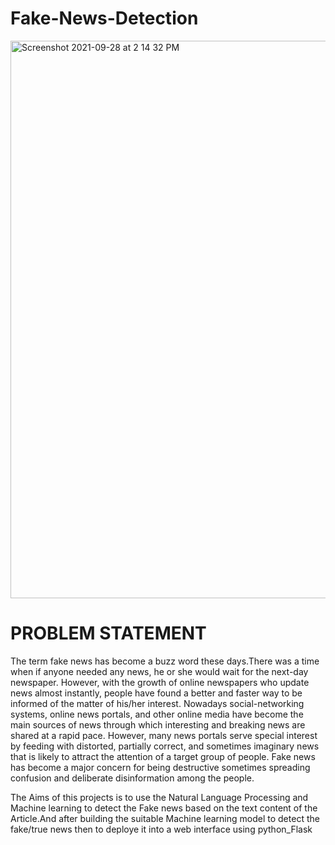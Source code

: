 # Fake-News-Detection

<img width="892" alt="Screenshot 2021-09-28 at 2 14 32 PM" src="https://user-images.githubusercontent.com/63378154/135054925-5a82e873-08ed-47ad-85fe-c29d10a55b13.png">


# PROBLEM STATEMENT

The term fake news has become a buzz word these days.There was a time when if anyone needed any news, he or she would wait for the next-day newspaper. However, with the growth of online newspapers who update news almost instantly, people have found a better and faster way to be informed of the matter of his/her interest. Nowadays social-networking systems, online news portals, and other online media have become the main sources of news through which interesting and breaking news are shared at a rapid pace. However, many news portals serve special interest by feeding with distorted, partially correct, and sometimes imaginary news that is likely to attract the attention of a target group of people. Fake news has become a major concern for being destructive sometimes spreading confusion and deliberate disinformation among the people.

The Aims of this projects is to use the Natural Language Processing and Machine learning to detect the Fake news based on the text content of the Article.And after building the suitable Machine learning model to detect the fake/true news then to deploye it into a web interface using python_Flask
